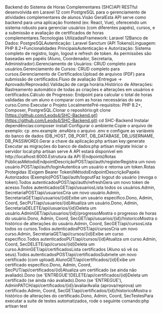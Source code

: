Backend do Sistema de Horas Complementares (SHC)API RESTful desenvolvida em Laravel 12 com PostgreSQL para o gerenciamento de atividades complementares de alunos.Visão GeralEsta API serve como backend para uma aplicação frontend (ex: React, Vue), oferecendo um sistema robusto para gerenciar usuários (com diferentes papéis), cursos, e a submissão e avaliação de certificados de horas complementares.Tecnologias UtilizadasFramework: Laravel 12Banco de Dados: PostgreSQLAutenticação: Laravel Sanctum (API Tokens)Linguagem: PHP 8.2+Funcionalidades PrincipaisAutenticação e Autorização: Sistema completo de registro, login, logout e refresh de token. As permissões são baseadas em papéis (Aluno, Coordenador, Secretaria, Administrador).Gerenciamento de Usuários: CRUD completo para usuários.Gerenciamento de Cursos: CRUD completo para cursos.Gerenciamento de Certificados:Upload de arquivos (PDF) para submissão de certificados.Fluxo de avaliação (Entregue -> Aprovado/Reprovado).Validação de carga horária.Histórico de Alterações: Rastreamento automático de todas as criações e alterações em usuários e certificados.Cálculo de Progresso: Endpoint para calcular o total de horas validadas de um aluno e comparar com as horas necessárias do seu curso.Como Executar o Projeto LocalmentePré-requisitos: PHP 8.2+, Composer, PostgreSQL.Clonar o repositório:git clone [https://github.com/Leods4/SHC-Backend.git](https://github.com/Leods4/SHC-Backend.git)
cd SHC-Backend
Instalar dependências:composer install
Configurar o ambiente:Copie o arquivo de exemplo: cp .env.example .envAbra o arquivo .env e configure as variáveis do banco de dados (DB_HOST, DB_PORT, DB_DATABASE, DB_USERNAME, DB_PASSWORD).Gerar a chave da aplicação:php artisan key:generate
Executar as migrações do banco de dados:php artisan migrate
Iniciar o servidor local:php artisan serve
A API estará disponível em http://localhost:8000.Estrutura da API (Endpoints)Rotas PúblicasMétodoEndpointDescriçãoPOST/api/auth/registerRegistra um novo usuário.POST/api/auth/loginAutentica um usuário e retorna um token.Rotas Protegidas (Exigem Bearer Token)MétodoEndpointDescriçãoPapéis Autorizados (Exemplo)POST/api/auth/logoutFaz logout do usuário (revoga o token).Todos autenticadosPOST/api/auth/refreshGera um novo token de acesso.Todos autenticadosGET/api/usuariosLista todos os usuários.Admin, SecretariaPOST/api/usuariosCria um novo usuário.Admin, SecretariaGET/api/usuarios/{id}Exibe um usuário específico.Dono, Admin, Coord, SecPUT/api/usuarios/{id}Atualiza um usuário.Dono, Admin, SecretariaDELETE/api/usuarios/{id}Deleta um usuário.AdminGET/api/usuarios/{id}/progressoMostra o progresso de horas do usuário.Dono, Admin, Coord, SecGET/api/usuarios/{id}/historicoMostra o histórico de alterações do usuário.Admin, Coord, SecGET/api/cursosLista todos os cursos.Todos autenticadosPOST/api/cursosCria um novo curso.Admin, SecretariaGET/api/cursos/{id}Exibe um curso específico.Todos autenticadosPUT/api/cursos/{id}Atualiza um curso.Admin, Coord, SecDELETE/api/cursos/{id}Deleta um curso.AdminGET/api/certificadosLista certificados (Aluno só vê os seus).Todos autenticadosPOST/api/certificadosSubmete um novo certificado (com upload).AlunoGET/api/certificados/{id}Exibe um certificado específico.Dono, Admin, Coord, SecPUT/api/certificados/{id}Atualiza um certificado (se ainda não avaliado).Dono (se 'ENTREGUE')DELETE/api/certificados/{id}Deleta um certificado (se ainda não avaliado).Dono (se 'ENTREGUE'), AdminPATCH/api/certificados/{id}/avaliarAvalia (aprova/reprova) um certificado.Admin, Coord, SecGET/api/certificados/{id}/historicoMostra o histórico de alterações do certificado.Dono, Admin, Coord, SecTestesPara executar a suíte de testes automatizados, rode o seguinte comando:php artisan test
